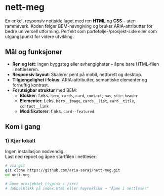# nett-meg

En enkel, responsiv nettside laget med ren **HTML** og **CSS** – uten rammeverk. Koden følger BEM-navngiving og bruker ARIA-attributter for bedre universell utforming. Perfekt som portefølje-/prosjekt-side eller som utgangspunkt for videre utvikling.  
 

## Mål og funksjoner
- **Ren og lett**: Ingen byggsteg eller avhengigheter – åpne bare HTML-filen i nettleseren.
- **Responsiv layout**: Skalerer pent på mobil, nettbrett og desktop.
- **Tilgjengelighet i fokus**: ARIA-attributter, semantiske elementer og fornuftig kontrast.
- **Forutsigbar struktur** med BEM:
  - **Blokker**: f.eks. `hero`, `cards`, `card`, `contact`, `nav`, `site-header`
  - **Elementer**: f.eks. `hero__image`, `cards__list`, `card__title`, `contact__link`
  - **Modifikatorer**: f.eks. `card--featured`

## Kom i gang

### 1) Kjør lokalt
Ingen installasjon nødvendig.  
Last ned repoet og åpne startfilen i nettleser:

```bash
# via git
git clone https://github.com/aria-saraj/nett-meg.git
cd nett-meg

# åpne prosjektet (typisk i /src)
# dobbelklikk på index.html eller høyreklikk → "Åpne i nettleser"

